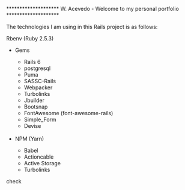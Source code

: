 ******************** W. Acevedo - Welcome to my personal portfolio ********************<br />
<p>The technologies I am using in this Rails project is as follows:<br />

Rbenv (Ruby 2.5.3)
<ul>
  <li>Gems</li>
  <ul>
    <li>Rails 6</li>
    <li>postgresql</li>
    <li>Puma</li>
    <li>SASSC-Rails</li>
    <li>Webpacker</li>
    <li>Turbolinks</li>
    <li>Jbuilder</li>
    <li>Bootsnap</li>
    <li>FontAwesome (font-awesome-rails)</li>
    <li>Simple_Form</li>
    <li>Devise</li>
  </ul><br />
  <li>NPM (Yarn)</li>
  <ul>
    <li>Babel</li>
    <li>Actioncable</li>
    <li>Active Storage</li>
    <li>Turbolinks</li>
  </ul>
 </ul>
</p>


check
